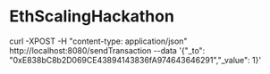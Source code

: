 # EthScalingHackathon

curl -XPOST -H "content-type: application/json"  http://localhost:8080/sendTransaction --data '{"_to": "0xE838bC8b2D069CE43894143836fA974643646291","_value": 1}'